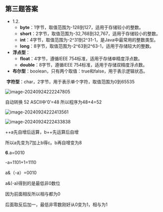 ## 第三题答案

- 1.2.
  - ‌**byte**‌：1字节，取值范围为-128到127，适用于存储较小的整数。
  - ‌**short**‌：2字节，取值范围为-32,768到32,767，适用于存储较小的整数。
  - ‌**int**‌：4字节，取值范围为-2^31到2^31-1，是Java中最常用的整数类型。
  - ‌**long**‌：8字节，取值范围为-2^63到2^63-1，适用于存储较大的整数。
- ‌**浮点型**‌：
  - ‌**float**‌：4字节，遵循IEEE 754标准，适用于存储单精度浮点数。
  - ‌**double**‌：8字节，遵循IEEE 754标准，适用于存储双精度浮点数。
- ‌**布尔型**‌：boolean，只有两个取值：true和false，用于表示逻辑状态。

‌       **字符型**‌：char，2字节，用于表示单个字符，取值范围为0到65535

![image-20240924222247805](C:\Users\90852\AppData\Roaming\Typora\typora-user-images\image-20240924222247805.png)

自动转换 52 ASCII中‘0’=48 所以程序为48+4=52

![image-20240924222413561](C:\Users\90852\AppData\Roaming\Typora\typora-user-images\image-20240924222413561.png)

![image-20240924222433838](C:\Users\90852\AppData\Roaming\Typora\typora-user-images\image-20240924222433838.png)

++a先自增后运算，b++先运算后自增

所以a先变为7加上b得c。b再自增变为8

**6**.a=0010

-a=1101+1=1110

a&（-a）=0010

a&(-a)得到的是最低非0数位

因为前面相反所以相与都为0

后面取反后加一，最低非零数刚好从0变为1，相与为1

